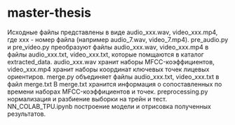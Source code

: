# master-thesis
Исходные файлы представлены в виде audio_xxx.wav, video_xxx.mp4, где xxx - номер файла (например audio_7.wav, video_7.mp4).
pre_audio.py и pre_video.py преобразуют файлы audio_xxx.wav, video_xxx.mp4 в файлы audio_xxx.txt, video_xxx.txt, которые помщаются  в каталог extracted_data.
audio_xxx.wav хранит наборы MFCC-коэффициентов, video_xxx.mp4 хранит наборы координат ключевых точек лицевых ориентиров. 
merge.py объединяет файлы audio_xxx.txt, video_xxx.txt в файл merge.txt
В merge.txt хранится информация о сопоставленных по времени наборах MFCC-коэффициентов и точек.
preprocessing.py нормализация и разбиение выборки на трейн и тест.
NN_COLAB_TPU.ipynb построение модели и отрисовка полученных результатов.
